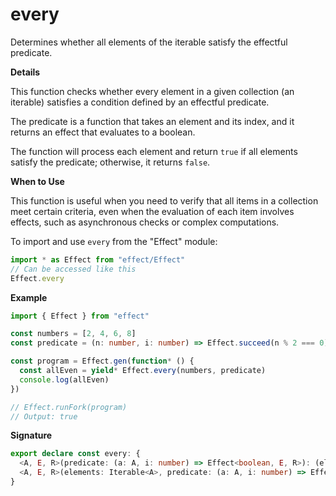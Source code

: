 # every

Determines whether all elements of the iterable satisfy the effectful
predicate.

**Details**

This function checks whether every element in a given collection (an
iterable) satisfies a condition defined by an effectful predicate.

The predicate is a function that takes an element and its index, and it
returns an effect that evaluates to a boolean.

The function will process each element and return `true` if all elements
satisfy the predicate; otherwise, it returns `false`.

**When to Use**

This function is useful when you need to verify that all items in a
collection meet certain criteria, even when the evaluation of each item
involves effects, such as asynchronous checks or complex computations.

To import and use `every` from the "Effect" module:

```ts
import * as Effect from "effect/Effect"
// Can be accessed like this
Effect.every
```

**Example**

```ts
import { Effect } from "effect"

const numbers = [2, 4, 6, 8]
const predicate = (n: number, i: number) => Effect.succeed(n % 2 === 0)

const program = Effect.gen(function* () {
  const allEven = yield* Effect.every(numbers, predicate)
  console.log(allEven)
})

// Effect.runFork(program)
// Output: true
```

**Signature**

```ts
export declare const every: {
  <A, E, R>(predicate: (a: A, i: number) => Effect<boolean, E, R>): (elements: Iterable<A>) => Effect<boolean, E, R>
  <A, E, R>(elements: Iterable<A>, predicate: (a: A, i: number) => Effect<boolean, E, R>): Effect<boolean, E, R>
}
```
